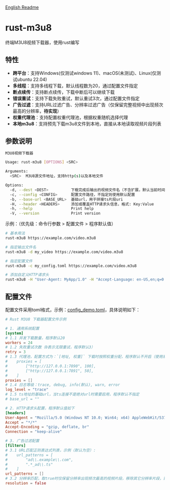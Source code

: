 [English Readme](readme_en.md)

# rust-m3u8

终端M3U8视频下载器，使用rust编写

## 特性

- **跨平台**：支持Windows(仅测试windows 11)、macOS(未测试)、Linux(仅测试ubuntu 22.04)
- **多线程**：支持多线程下载，默认线程数为20，通过配置文件指定
- **断点续传**：支持断点续传，下载中断后可以继续下载
- **错误重试**：支持下载失败重试，默认重试3次，通过配置文件指定
- **广告过滤**：支持URL过滤广告、分辨率过滤广告（仅保留完整视频中出现频次最高的分辨率，**待实现**）
- **权重代理池**：支持配置权重代理池，根据权重随机选择代理
- **本地m3u8**：支持预先下载m3u8文件到本地，直接从本地读取视频片段列表

## 参数说明

```bash
M3U8视频下载器

Usage: rust-m3u8 [OPTIONS] <SRC>

Arguments:
  <SRC>  M3U8源文件地址，支持http(s)以及本地文件

Options:
  -d, --dest <DEST>          下载完成后输出的视频文件名（不含扩展，默认当前时间）
  -c, --config <CONFIG>      配置文件路径，不指定则使用默认配置
  -b, --base-url <BASE_URL>  基础url，用于拼接ts片段uri
  -H, --header <HEADERS>     添加或覆盖HTTP请求头信息，格式: Key:Value
  -h, --help                 Print help
  -V, --version              Print version
```

示例：（优先级：命令行参数 > 配置文件 > 程序默认值）
```bash
# 基本用法
rust-m3u8 https://example.com/video.m3u8

# 指定输出文件名
rust-m3u8 -d my_video https://example.com/video.m3u8

# 指定配置文件
rust-m3u8 -c my_config.toml https://example.com/video.m3u8

# 添加自定义HTTP请求头
rust-m3u8 -H "User-Agent: MyApp/1.0" -H "Accept-Language: en-US,en;q=0.9" https://example.com/video.m3u8
```

## 配置文件

配置文件采用toml格式，示例：[config_demo.toml](config_demo.toml)，具体说明如下：

```toml
# Rust M3U8 下载器配置文件示例

# 1. 通用系统配置
[system]
# 1.1 并发下载数量，程序默认20
workers = 24
# 1.2 失败重试次数（0表示无限重试，程序默认3）
retry = 3
# 1.3 代理池，配置方式为：`[地址, 权重]` 下载时按照权重分配，程序默认不开启（使用系统网络环境），示例：
#    proxies = [
#        ["http://127.0.0.1:7890", 100],
#        ["http://127.0.0.1:7891", 50],
#    ]
proxies = []
# 1.4 日志等级：trace, debug, info(默认), warn, error
log_level = "trace"
# 1.5 ts地址的基础url，当ts连接不是绝对url时需要启用，程序默认不指定
# base_url = ""

# 2. HTTP请求头配置，程序默认值如下
[headers]
User-Agent = "Mozilla/5.0 (Windows NT 10.0; Win64; x64) AppleWebKit/537.36 (KHTML, like Gecko) Chrome/120.0.0.0 Safari/537.36"
Accept = "*/*"
Accept-Encoding = "gzip, deflate, br"
Connection = "keep-alive"

# 3. 广告过滤配置
[filters]
# 3.1 URL匹配正则表达式列表，示例（默认为空）:
#    url_patterns = [
#        "ad\\.example\\.com",
#        ".*_ad\\.ts"
#    ]
url_patterns = []
# 3.2 分辨率匹配，取true时仅保留分辨率出现频次最高的视频片段，移除其它分辨率片段，默认不开启
resolution = false
```
